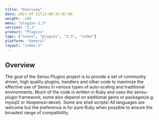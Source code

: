 ```yaml
---
title: "Overview"
date: 2017-07-21T13:06:31-07:00
weight: -100
menu: "plugins-2.3"
version: "2.3"
product: "Plugins"
tags: ["sensu", "plugins", "2.3", "index"]
platform: "General"
layout: "index-2"
---
```


## Overview

The goal of the Sensu Plugins project is to provide a set of community driven, high quality plugins, handlers and other code to maximize the effective use of Sensu in various types of auto-scaling and traditional environments. Much of the code is written in Ruby and uses the sensu-plugin framework; some also depend on additional gems or packages(e.g. mysql2 or libopenssl-devel). Some are shell scripts! All languages are welcome but the preference is for pure Ruby when possible to ensure the broadest range of compatibility.
